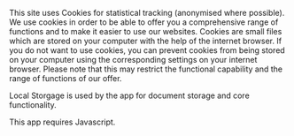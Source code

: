 This site uses Cookies for statistical tracking (anonymised where possible). We use cookies in order to be able to offer you a comprehensive range of functions and to make it easier to use our websites. Cookies are small files which are stored on your computer with the help of the internet browser. If you do not want to use cookies, you can prevent cookies from being stored on your computer using the corresponding settings on your internet browser. Please note that this may restrict the functional capability and the range of functions of our offer.

Local Storgage is used by the app for document storage and core functionality.

This app requires Javascript.